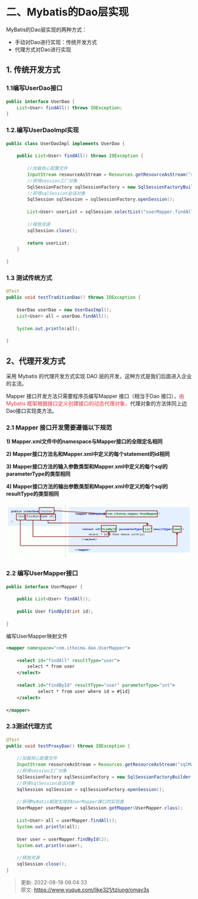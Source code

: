 # 二、Mybatis的Dao层实现

MyBatis的Dao层实现的两种方式：



+  手动对Dao进行实现：传统开发方式 
+  代理方式对Dao进行实现 



## 1. 传统开发方式


### 1.1编写UserDao接口


```java
public interface UserDao {
    List<User> findAll() throws IOException;
}
```



### 1.2.编写UserDaoImpl实现


```java
public class UserDaoImpl implements UserDao {

    public List<User> findAll() throws IOException {

        //加载核心配置文件
        InputStream resourceAsStream = Resources.getResourceAsStream("sqlMapConfig.xml");
        //获得session工厂对象
        SqlSessionFactory sqlSessionFactory = new SqlSessionFactoryBuilder().build(resourceAsStream);
        //获得sqlSession会话对象
        SqlSession sqlSession = sqlSessionFactory.openSession();

        List<User> userList = sqlSession.selectList("userMapper.findAll");

        //释放资源
        sqlSession.close();

        return userList;
    }

}
```



### 1.3 测试传统方式


```java
@Test
public void testTraditionDao() throws IOException {
    
    UserDao userDao = new UserDaoImpl();
    List<User> all = userDao.findAll();
    
    System.out.println(all);
    
}
```



## 2、代理开发方式


采用 Mybatis 的代理开发方式实现 DAO 层的开发，这种方式是我们后面进入企业的主流。



Mapper 接口开发方法只需要程序员编写Mapper 接口（相当于Dao 接口），<font style="color:#E8323C;">由Mybatis 框架根据接口定义创建接口的动态代理对象，</font>代理对象的方法体同上边Dao接口实现类方法。



### 2.1 Mapper 接口开发需要遵循以下规范


**1) Mapper.xml文件中的namespace与Mapper接口的全限定名相同**



**2) Mapper接口方法名和Mapper.xml中定义的每个statement的id相同**



**3) Mapper接口方法的输入参数类型和Mapper.xml中定义的每个sql的parameterType的类型相同**



**4) Mapper接口方法的输出参数类型和Mapper.xml中定义的每个sql的resultType的类型相同**



![1660837642045-79a37272-c9bd-400c-b535-0305cee2a6ba.png](./img/Csse1-fjhXGovCoS/1660837642045-79a37272-c9bd-400c-b535-0305cee2a6ba-641962.png)



### 2.2 编写UserMapper接口


```java
public interface UserMapper {

    public List<User> findAll();

    public User findById(int id);

}
```



编写UserMapper映射文件



```xml
<mapper namespace="com.itheima.dao.UserMapper">
  
    <select id="findAll" resultType="user">
        select * from user
    </select>
  
    <select id="findById" resultType="user" parameterType="int">
            select * from user where id = #{id}
    </select>
  
</mapper>
```



### 2.3测试代理方式


```java
@Test
public void testProxyDao() throws IOException {
    
    //加载核心配置文件
    InputStream resourceAsStream = Resources.getResourceAsStream("sqlMapConfig.xml");
    //获得session工厂对象
    SqlSessionFactory sqlSessionFactory = new SqlSessionFactoryBuilder().build(resourceAsStream);
    //获得sqlSession会话对象
    SqlSession sqlSession = sqlSessionFactory.openSession();

    //获得MyBatis框架生成的UserMapper接口的实现类
    UserMapper userMapper = sqlSession.getMapper(UserMapper.class);

    List<User> all = userMapper.findAll();
    System.out.println(all);

    User user = userMapper.findById(2);
    System.out.println(user);
    
    //释放资源
    sqlSession.close();
}
```





> 更新: 2022-08-19 08:04:33  
> 原文: <https://www.yuque.com/like321/tziuog/omav3s>